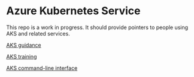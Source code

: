 # Azure Kubernetes Service

This repo is a work in progress. It should provide pointers to people using AKS and related services. 

[AKS guidance](./aks_guidance.md)

[AKS training](./aks_training.md)

[AKS command-line interface](./101aks.sh)
